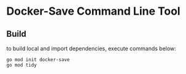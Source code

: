 # Docker-Save Command Line Tool
## Build
to build local and import dependencies, execute commands below:
```shell
go mod init docker-save
go mod tidy
```
